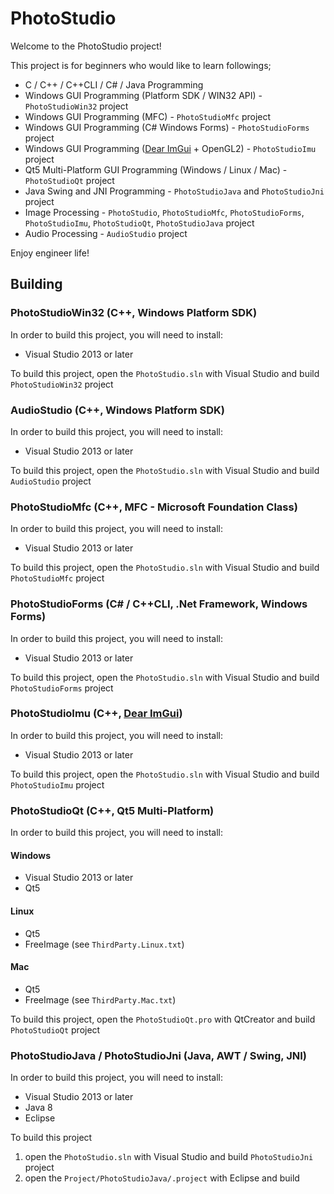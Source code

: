 # PhotoStudio

Welcome to the PhotoStudio project!

This project is for beginners who would like to learn followings;

- C / C++ / C++CLI / C# / Java Programming
- Windows GUI Programming (Platform SDK / WIN32 API) - `PhotoStudioWin32` project
- Windows GUI Programming (MFC) - `PhotoStudioMfc` project
- Windows GUI Programming (C# Windows Forms) - `PhotoStudioForms` project
- Windows GUI Programming ([Dear ImGui](https://github.com/ocornut/imgui) + OpenGL2) - `PhotoStudioImu` project
- Qt5 Multi-Platform GUI Programming (Windows / Linux / Mac) - `PhotoStudioQt` project
- Java Swing and JNI Programming - `PhotoStudioJava` and `PhotoStudioJni` project
- Image Processing - `PhotoStudio`, `PhotoStudioMfc`, `PhotoStudioForms`, `PhotoStudioImu`, `PhotoStudioQt`, `PhotoStudioJava` project
- Audio Processing - `AudioStudio` project

Enjoy engineer life!

## Building

### PhotoStudioWin32 (C++, Windows Platform SDK)

In order to build this project, you will need to install:

- Visual Studio 2013 or later

To build this project, open the `PhotoStudio.sln` with Visual Studio and build `PhotoStudioWin32` project

### AudioStudio (C++, Windows Platform SDK)

In order to build this project, you will need to install:

- Visual Studio 2013 or later

To build this project, open the `PhotoStudio.sln` with Visual Studio and build `AudioStudio` project

### PhotoStudioMfc (C++, MFC - Microsoft Foundation Class)

In order to build this project, you will need to install:

- Visual Studio 2013 or later

To build this project, open the `PhotoStudio.sln` with Visual Studio and build `PhotoStudioMfc` project

### PhotoStudioForms (C# / C++CLI, .Net Framework, Windows Forms)

In order to build this project, you will need to install:

- Visual Studio 2013 or later

To build this project, open the `PhotoStudio.sln` with Visual Studio and build `PhotoStudioForms` project

### PhotoStudioImu (C++, [Dear ImGui](https://github.com/ocornut/imgui))

In order to build this project, you will need to install:

- Visual Studio 2013 or later

To build this project, open the `PhotoStudio.sln` with Visual Studio and build `PhotoStudioImu` project

### PhotoStudioQt (C++, Qt5 Multi-Platform)

In order to build this project, you will need to install:

#### Windows
- Visual Studio 2013 or later
- Qt5

#### Linux
- Qt5
- FreeImage (see `ThirdParty.Linux.txt`)

#### Mac
- Qt5
- FreeImage (see `ThirdParty.Mac.txt`)

To build this project, open the `PhotoStudioQt.pro` with QtCreator and build `PhotoStudioQt` project

### PhotoStudioJava / PhotoStudioJni (Java, AWT / Swing, JNI)

In order to build this project, you will need to install:

- Visual Studio 2013 or later
- Java 8
- Eclipse

To build this project  
 1. open the `PhotoStudio.sln` with Visual Studio and build `PhotoStudioJni` project
 1. open the `Project/PhotoStudioJava/.project` with Eclipse and build
